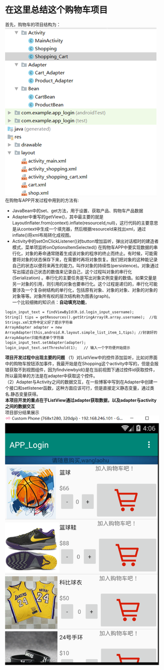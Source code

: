 # 在这里总结这个购物车项目
首先，购物车的项目结构为：<br>
![](https://github.com/yangxcc/APP_Learn/blob/master/image/%E8%B4%AD%E7%89%A9%E8%BD%A6%E9%A1%B9%E7%9B%AE%E7%BB%93%E6%9E%84.png)<br>
在购物车APP开发过程中用到的方法有:<br>
- JavaBean中的set、get方法，用于设置、获取产品、购物车产品数据
- Adapter中重写的getView()，其中最主要的就是LayoutInflater.from(context).inflate(resourceId,null)，这行代码的主要意思是从context中生成一个填充器，然后根据resourceId来找出xml，通过inflate()将xml布局转化成视图。
- Activity中的setOnClickListener()对button增加监听，弹出对话框时的建造者模式，菜单项监听onOptionsItemSelected()
在购物车APP中要实现数据的串行化，对象的寿命通常随着生成该对象的程序的终止而终止。有时候，可能需要将对象的状态保存下来，在需要时再将对象恢复。我们把对象的这种能记录自己的状态以便将来再生的能力。叫作对象的持续性(persistence)。对象通过写出描述自己状态的数值来记录自己，这个过程叫对象的串行化(Serialization) 。串行化的主要任务是写出对象实例变量的数值。如果交量是另一对象的引用，则引用的对象也要串行化。这个过程是递归的，串行化可能要涉及一个复杂树结构的单行化，包括原有对象、对象的对象、对象的对象的对象等等。对象所有权的层次结构称为图表(graph)。<br>
一个比较细微的知识点：**自动填充功能**，<br>
```
login_input_text = findViewById(R.id.login_input_username);
String[] tips = getResources().getStringArray(R.array.username);  //在Strings.xml文件中定义好了提示字符串
ArrayAdapter adapter = new ArrayAdapter(this,android.R.layout.simple_list_item_1,tips); //封装好的ArrayAdapter只能传递单个字符串
login_input_text.setAdapter(adapter);
login_input_text.setThreshold(1);   // 输入一个字符便开始提示
```
**项目开发过程中出现主要的问题**
（1）对ListView中的控件添加监听，比如对界面中的购物车按钮添加事件，我最开始是在Shopping这个activity中写的，但是会报错获取不到视图组件，因为findviewbyid()是在当前视图下通过控件id获取控件，所以最简单的方法是在adapter中获取这个控件。<br>
（2）Adapter与Activity之间的数据交互，在一些博客中写到在Adapter中创建一个接口和setlistener函数，这种方面应该可行，但是直接定义静态变量，通过类名.静态变量获得。<br>
**本项目开发的重点在于ListView通过adapter获取数据，以及adapter与activity之间的数据交互**<br>
项目部分结果展示<br>
![](https://github.com/yangxcc/APP_Learn/blob/master/image/购物车购物界面.png)<br>
